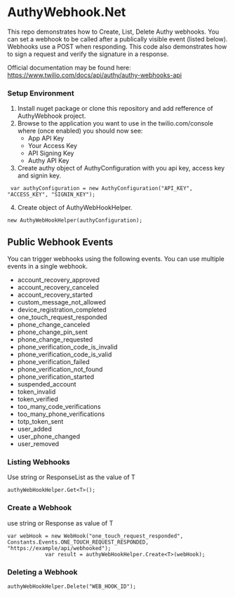 # AuthyWebhook.Net

This repo demonstrates how to Create, List, Delete Authy webhooks. You can set a webhook to be called after a publically visible event (listed below). Webhooks use a POST when responding. This code also demonstrates how to sign a request and verify the signature in a response.

Official documentation may be found here: https://www.twilio.com/docs/api/authy/authy-webhooks-api

### Setup Environment
1. Install nuget package or clone this repository and add refference of AuthyWebhook project.
2. Browse to the application you want to use in the twilio.com/console where (once enabled) you should now see:
    * App API Key
    * Your Access Key
    * API Signing Key
    * Authy API Key
3. Create authy object of AuthyConfiguration with you api key, access key and signin key. 

```
 var authyConfiguration = new AuthyConfiguration("API_KEY", "ACCESS_KEY", "SIGNIN_KEY"); 
```
4. Create object of AuthyWebHookHelper. 
```
new AuthyWebHookHelper(authyConfiguration);
 ```

## Public Webhook Events
You can trigger webhooks using the following events.  You can use multiple events in a single webhook.

* account_recovery_approved
* account_recovery_canceled
* account_recovery_started
* custom_message_not_allowed
* device_registration_completed
* one_touch_request_responded
* phone_change_canceled
* phone_change_pin_sent
* phone_change_requested
* phone_verification_code_is_invalid
* phone_verification_code_is_valid
* phone_verification_failed
* phone_verification_not_found
* phone_verification_started
* suspended_account
* token_invalid
* token_verified
* too_many_code_verifications
* too_many_phone_verifications
* totp_token_sent
* user_added
* user_phone_changed
* user_removed

### Listing Webhooks
Use string or ResponseList as the value of T
``` 
authyWebHookHelper.Get<T>(); 
```

### Create a Webhook
use string or Response as value of T
``` 
var webHook = new WebHook("one_touch_request_responded", Constants.Events.ONE_TOUCH_REQUEST_RESPONDED, "https://example/api/webhooked");
            var result = authyWebHookHelper.Create<T>(webHook);
```
### Deleting a Webhook
``` 
authyWebHookHelper.Delete("WEB_HOOK_ID"); 
```
